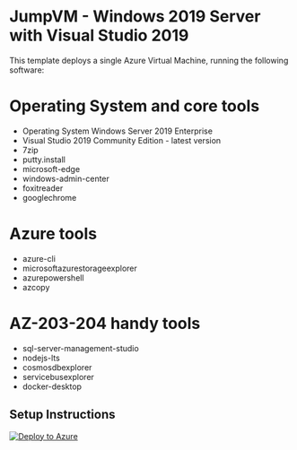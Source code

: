 # JumpVM - Windows 2019 Server with Visual Studio 2019 

This template deploys a single Azure Virtual Machine, running the following software:

# Operating System and core tools
- Operating System Windows Server 2019 Enterprise
- Visual Studio 2019 Community Edition - latest version
- 7zip 
- putty.install 
- microsoft-edge 
- windows-admin-center 
- foxitreader 
- googlechrome 

# Azure tools
- azure-cli 
- microsoftazurestorageexplorer 
- azurepowershell 
- azcopy 

# AZ-203-204 handy tools
- sql-server-management-studio 
- nodejs-lts 
- cosmosdbexplorer 
- servicebusexplorer 
- docker-desktop 

## Setup Instructions ##

[![Deploy to Azure](https://aka.ms/deploytoazurebutton)](https://portal.azure.com/#create/Microsoft.Template/uri/https%3A%2F%2Fraw.githubusercontent.com%2Fpdtit%2FARMTemplates%2Fmaster%2FJumpVM%2Fazuredeploy.json)

